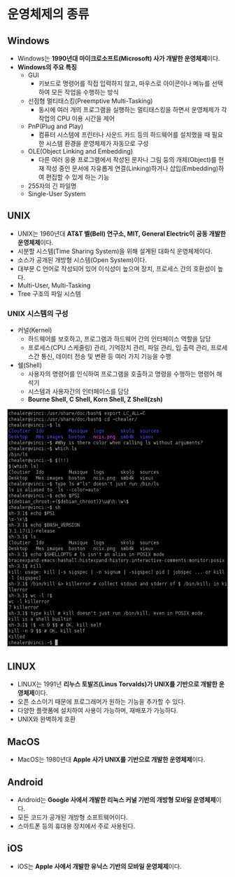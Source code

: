 # 운영체제의 종류

## Windows

- Windows는 **1990년대 마이크로소프트(Microsoft) 사가 개발한 운영체제**이다.
- **Windows의 주요 특징**
  - GUI
    - 키보드로 명령어를 직접 입력하지 않고, 마우스로 아이콘이나 메뉴를 선택하여 모든 작업을 수행하는 방식
  - 선점형 멀티태스킹(Preemptive Multi-Tasking)
    - 동시에 여러 개의 프로그램을 실행하는 멀티태스킹을 하면서 운영체제가 각 작업의 CPU 이용 시간을 제어
  - PnP(Plug and Play)
    - 컴퓨터 시스템에 프린터나 사운드 카드 등의 하드웨어를 설치했을 때 필요한 시스템 환경을 운영체제가 자동으로 구성
  - OLE(Object Linking and Embedding)
    - 다른 여러 응용 프로그램에서 작성된 문자나 그림 등의 개체(Object)를 현재 작성 중인 문서에 자유롭게 연결(Linking)하거나 삽입(Embedding)하여 편집할 수 있게 하는 기능
  - 255자의 긴 파일명
  - Single-User System

## UNIX

- UNIX는 1960년대 **AT&T 벨(Bell) 연구소, MIT, General Electric이 공동 개발한 운영체제**이다.
- 시분할 시스템(Time Sharing System)을 위해 설계된 대화식 운영체제이다.
- 소스가 공개된 개방형 시스템(Open System)이다.
- 대부분 C 언어로 작성되어 있어 이식성이 높으며 장치, 프로세스 간의 호환성이 높다.
- Multi-User, Multi-Tasking
- Tree 구조의 파일 시스템

### UNIX 시스템의 구성

- 커널(Kernel)
  - 하드웨어를 보호하고, 프로그램과 하드웨어 간의 인터페이스 역할을 담당
  - 프로세스(CPU 스케줄링) 관리, 기억장치 관리, 파일 관리, 입∙출력 관리, 프로세스간 통신, 데이터 전송 및 변환 등 여러 가지 기능을 수행
- 쉘(Shell)
  - 사용자의 명령어를 인식하여 프로그램을 호출하고 명령을 수행하는 명령어 해석기
  - 시스템과 사용자간의 인터페이스를 담당
  - **Bourne Shell, C Shell, Korn Shell, Z Shell(zsh)**

![bash_shell](../images/bash_shell.png)

## LINUX

- LINUX는 1991년 **리누스 토발즈(Linus Torvalds)가 UNIX를 기반으로 개발한 운영체제**이다.
- 오픈 소스이기 때문에 프로그래머가 원하는 기능을 추가할 수 있다.
- 다양한 플랫폼에 설치하여 사용이 가능하며, 재배포가 가능하다.
- UNIX와 완벽하게 호환

## MacOS

- MacOS는 1980년대 **Apple 사가 UNIX를 기반으로 개발한 운영체제**이다.

## Android

- Android는 **Google 사에서 개발한 리눅스 커널 기반의 개방형 모바일 운영체제**이다.
- 모든 코드가 공개된 개방형 소프트웨어이다.
- 스마트폰 등의 휴대용 장치에서 주로 사용된다.

## iOS

- iOS는 **Apple 사에서 개발한 유닉스 기반의 모바일 운영체제**이다.
